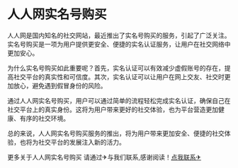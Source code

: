 # 人人网实名号购买

人人网是国内知名的社交网站，最近推出了实名号购买的服务，引起了广泛关注。实名号购买是一项为用户提供更安全、便捷的实名认证服务，让用户在社交网络中更加安心。

为什么实名号购买如此重要呢？首先，实名认证可以有效减少虚假账号的存在，提高社交平台的真实性和可信度。其次，实名认证可以让用户在网上交友、社交时更加放心，避免遇到假冒身份的风险。

通过人人网实名号购买，用户可以通过简单的流程轻松完成实名认证，确保自己在社交平台上的真实身份。这将为用户带来更好的社交体验，也为平台营造更加健康、有序的社交环境。

总的来说，人人网实名号购买服务的推出，将为用户带来更加安全、便捷的社交体验，也将为社交平台的发展注入新的活力。

更多关于人人网实名号购买 请通过✈与我们联系,感谢阅读！[点我联系✈](https://www.G208.com)